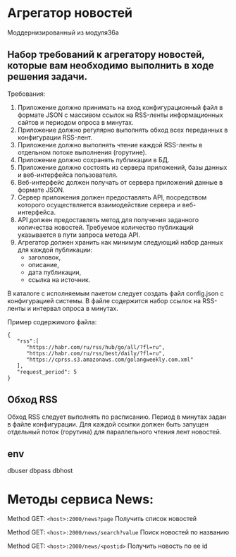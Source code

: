 # Агрегатор новостей

Моддернизированный из модуля36а

## Набор требований к агрегатору новостей, которые вам необходимо выполнить в ходе решения задачи.

Требования:
1.  Приложение должно принимать на вход конфигурационный файл в формате JSON с массивом ссылок на RSS-ленты информационных сайтов и периодом опроса в минутах.
2.  Приложение должно регулярно выполнять обход всех переданных в конфигурации RSS-лент.
3.	Приложение должно выполнять чтение каждой RSS-ленты в отдельном потоке выполнения (горутине).
4.	Приложение должно сохранять публикации в БД.
5.	Приложение должно состоять из сервера приложений, базы данных и веб-интерфейса пользователя.
6.	Веб-интерфейс должен получать от сервера приложений данные в формате JSON.
7.	Сервер приложения должен предоставлять API, посредством которого осуществляется взаимодействие сервера и веб-интерфейса.
8.	API должен предоставлять метод для получения заданного количества новостей. Требуемое количество публикаций указывается в пути запроса метода API.
9. Агрегатор должен хранить как минимум следующий набор данных для каждой публикации:
    -   заголовок,
    -   описание,
    -   дата публикации,
    -   ссылка на источник.

В каталоге с исполняемым пакетом следует создать файл config.json с конфигурацией системы. 
В файле содержится набор ссылок на RSS-ленты и интервал опроса в минутах.

Пример содержимого файла:
```
{
   "rss":[
      "https://habr.com/ru/rss/hub/go/all/?fl=ru",
      "https://habr.com/ru/rss/best/daily/?fl=ru",
      "https://cprss.s3.amazonaws.com/golangweekly.com.xml"
   ],
   "request_period": 5
}
```
## Обход RSS

Обход RSS следует выполнять по расписанию. Период в минутах задан в файле конфигурации. Для каждой ссылки должен быть запущен отдельный поток (горутина) для параллельного чтения лент новостей.

## env

dbuser
dbpass
dbhost

# Методы сервиса News:

Method GET: `<host>:2000/news?page`
Получить список новостей


Method GET: `<host>:2000/news/search?value`
Поиск новостей по названию


Method GET: `<host>:2000/news/<postid>`
Получить новость по ее id